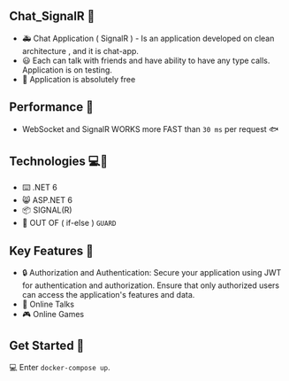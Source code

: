 ## Chat_SignalR 📱
* 🚑  Chat Application ( SignalR ) - Is an application developed on clean architecture , and it is chat-app.
* 😃  Each can talk with friends and have ability to have any type calls. Application is on testing.
* 💸  Application is absolutely free


## Performance 📰
* WebSocket and SignalR WORKS more FAST than ` 30 ms ` per request 🐟



## Technologies 💻📁
* ⌨️ .NET 6
* 😸 ASP.NET 6
* 📦️ SIGNAL(R) 
* 📸 OUT OF ( if-else ) ` GUARD `


## Key Features 🚀
* 🔒 Authorization and Authentication: Secure your application using JWT for authentication and authorization. Ensure that only authorized users can access the application's features and data.
* 🍕 Online Talks
* 🎮 Online Games


## Get Started 🏁
💻 Enter `docker-compose up`.
